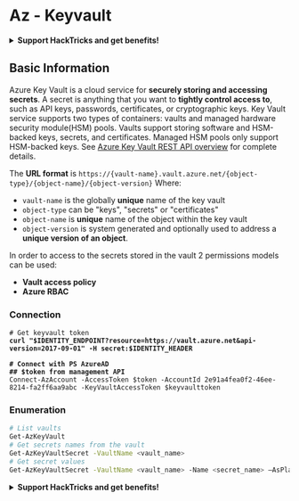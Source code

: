 # Az - Keyvault

<details>

<summary><strong>Support HackTricks and get benefits!</strong></summary>

Do you work in a **cybersecurity company**? Do you want to see your **company advertised in HackTricks**? or do you want to have access the **latest version of the PEASS or download HackTricks in PDF**? Check the [**SUBSCRIPTION PLANS**](https://github.com/sponsors/carlospolop)!

Discover [**The PEASS Family**](https://opensea.io/collection/the-peass-family), our collection of exclusive [**NFTs**](https://opensea.io/collection/the-peass-family)

Get the [**official PEASS & HackTricks swag**](https://peass.creator-spring.com)

**Join the** [**💬**](https://emojipedia.org/speech-balloon/) [**Discord group**](https://discord.gg/hRep4RUj7f) or the [**telegram group**](https://t.me/peass) or **follow** me on **Twitter** [**🐦**](https://github.com/carlospolop/hacktricks/tree/7af18b62b3bdc423e11444677a6a73d4043511e9/\[https:/emojipedia.org/bird/README.md)[**@carlospolopm**](https://twitter.com/carlospolopm)**.**

**Share your hacking tricks submitting PRs to the** [**hacktricks github repo**](https://github.com/carlospolop/hacktricks)**.**

</details>

## Basic Information

Azure Key Vault is a cloud service for **securely storing and accessing secrets**. A secret is anything that you want to **tightly control access to**, such as API keys, passwords, certificates, or cryptographic keys. Key Vault service supports two types of containers: vaults and managed hardware security module(HSM) pools. Vaults support storing software and HSM-backed keys, secrets, and certificates. Managed HSM pools only support HSM-backed keys. See [Azure Key Vault REST API overview](https://learn.microsoft.com/en-us/azure/key-vault/general/about-keys-secrets-certificates) for complete details.

The **URL format** is `https://{vault-name}.vault.azure.net/{object-type}/{object-name}/{object-version}` Where:

* `vault-name` is the globally **unique** name of the key vault
* `object-type` can be "keys", "secrets" or "certificates"
* `object-name` is **unique** name of the object within the key vault
* `object-version` is system generated and optionally used to address a **unique version of an object**.

In order to access to the secrets stored in the vault 2 permissions models can be used:

* **Vault access policy**
* **Azure RBAC**

### Connection

<pre class="language-bash"><code class="lang-bash"># Get keyvault token
<strong>curl "$IDENTITY_ENDPOINT?resource=https://vault.azure.net&#x26;api-version=2017-09-01" -H secret:$IDENTITY_HEADER
</strong><strong>
</strong><strong># Connect with PS AzureAD
</strong><strong>## $token from management API
</strong>Connect-AzAccount -AccessToken $token -AccountId 2e91a4fea0f2-46ee-8214-fa2ff6aa9abc -KeyVaultAccessToken $keyvaulttoken</code></pre>

### Enumeration

```bash
# List vaults
Get-AzKeyVault
# Get secrets names from the vault
Get-AzKeyVaultSecret -VaultName <vault_name>
# Get secret values
Get-AzKeyVaultSecret -VaultName <vault_name> -Name <secret_name> –AsPlainText
```

<details>

<summary><strong>Support HackTricks and get benefits!</strong></summary>

Do you work in a **cybersecurity company**? Do you want to see your **company advertised in HackTricks**? or do you want to have access the **latest version of the PEASS or download HackTricks in PDF**? Check the [**SUBSCRIPTION PLANS**](https://github.com/sponsors/carlospolop)!

Discover [**The PEASS Family**](https://opensea.io/collection/the-peass-family), our collection of exclusive [**NFTs**](https://opensea.io/collection/the-peass-family)

Get the [**official PEASS & HackTricks swag**](https://peass.creator-spring.com)

**Join the** [**💬**](https://emojipedia.org/speech-balloon/) [**Discord group**](https://discord.gg/hRep4RUj7f) or the [**telegram group**](https://t.me/peass) or **follow** me on **Twitter** [**🐦**](https://github.com/carlospolop/hacktricks/tree/7af18b62b3bdc423e11444677a6a73d4043511e9/\[https:/emojipedia.org/bird/README.md)[**@carlospolopm**](https://twitter.com/carlospolopm)**.**

**Share your hacking tricks submitting PRs to the** [**hacktricks github repo**](https://github.com/carlospolop/hacktricks)**.**

</details>

